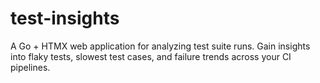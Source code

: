 # test-insights
A Go + HTMX web application for analyzing test suite runs. Gain insights into flaky tests, slowest test cases, and failure trends across your CI pipelines.
